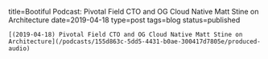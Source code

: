 
title=Bootiful Podcast: Pivotal Field CTO and OG Cloud Native Matt Stine on Architecture
date=2019-04-18
type=post
tags=blog
status=published
~~~~~~
[(2019-04-18) Pivotal Field CTO and OG Cloud Native Matt Stine on Architecture](/podcasts/155d863c-5dd5-4431-b0ae-300417d7805e/produced-audio) 
            